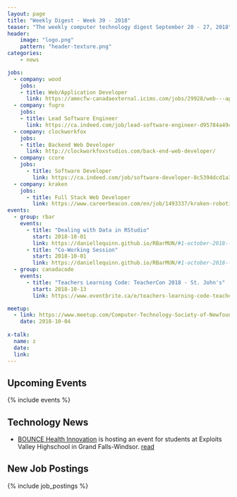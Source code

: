 ```yaml
---
layout: page
title: "Weekly Digest - Week 39 - 2018"
teaser: "The weekly computer technology digest September 20 - 27, 2018"
header:
    image: "logo.png"
    pattern: "header-texture.png"
categories:
    - news

jobs:
  - company: wood
    jobs:
    - title: Web/Application Developer
      link: https://amecfw-canadaexternal.icims.com/jobs/29928/web---application-developer/job
  - company: fugro
    jobs:
    - title: Lead Software Engineer
      link: https://ca.indeed.com/job/lead-software-engineer-d95784a49cc66616
  - company: clockworkfox
    jobs:
    - title: Backend Web Developer
      link: http://clockworkfoxstudios.com/back-end-web-developer/
  - company: ccore
    jobs:
      - title: Software Developer
        link: https://ca.indeed.com/job/software-developer-8c5394dcd1a3d66d
  - company: kraken
    jobs:
      - title: Full Stack Web Developer
        link: https://www.careerbeacon.com/en/job/1493337/kraken-robotic-systems-inc/full-stack-web-developer/st-john-s
events:
  - group: rbar
    events:
      - title: "Dealing with Data in RStudio"
        start: 2018-10-01
        link: https://daniellequinn.github.io/RBarMUN/#1-october-2018---dealing-with-data-in-rstudio
      - title: "Co-Working Session"
        start: 2018-10-01
        link: https://daniellequinn.github.io/RBarMUN/#1-october-2018---co-working-session
  - group: canadacode
    events:
      - title: "Teachers Learning Code: TeacherCon 2018 - St. John's"
        start: 2018-10-13
        link: https://www.eventbrite.ca/e/teachers-learning-code-teachercon-2018-st-johns-registration-49195625440

meetup:
  - link: https://www.meetup.com/Computer-Technology-Society-of-Newfoundland-and-Labrador/events/rpdzmpyxnbpb/
    date: 2018-10-04
  
x-talk:
  name: z
  date: 
  link: 
---
```


## Upcoming Events
{% include events %}

## Technology News

* [BOUNCE Health Innovation](https://www.facebook.com/HHStJohnsNL/) is hosting an event for students at Exploits Valley Highschool in Grand Falls-Windsor. [read](http://vocm.com/news/events-this-weekend-promote-healthcare-innovation/)

## New Job Postings
{% include job_postings %}
